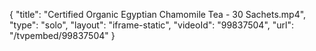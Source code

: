 {
    "title": "Certified Organic Egyptian Chamomile Tea - 30 Sachets.mp4",
    "type": "solo",
    "layout": "iframe-static",
    "videoId": "99837504",
    "url": "\/tvpembed\/99837504"
}